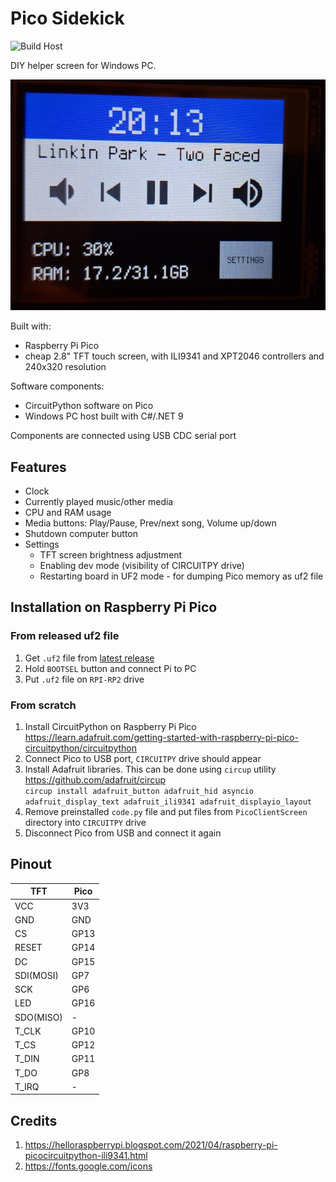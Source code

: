 # Pico Sidekick

![Build Host](https://github.com/kamszyc/PicoSidekick/actions/workflows/build-host-and-release.yml/badge.svg)

DIY helper screen for Windows PC.

![Sidekick photo](sidekick.jpg)

Built with:
- Raspberry Pi Pico
- cheap 2.8" TFT touch screen, with ILI9341 and XPT2046 controllers and 240x320 resolution

Software components:
- CircuitPython software on Pico
- Windows PC host built with C#/.NET 9

Components are connected using USB CDC serial port

## Features
- Clock
- Currently played music/other media
- CPU and RAM usage
- Media buttons: Play/Pause, Prev/next song, Volume up/down
- Shutdown computer button
- Settings
    - TFT screen brightness adjustment
    - Enabling dev mode (visibility of CIRCUITPY drive)
    - Restarting board in UF2 mode - for dumping Pico memory as uf2 file

## Installation on Raspberry Pi Pico

### From released uf2 file
1. Get `.uf2` file from [latest release](https://github.com/kamszyc/PicoSidekick/releases/latest)
2. Hold `BOOTSEL` button and connect Pi to PC
3. Put `.uf2` file on `RPI-RP2` drive

### From scratch
1. Install CircuitPython on Raspberry Pi Pico \
https://learn.adafruit.com/getting-started-with-raspberry-pi-pico-circuitpython/circuitpython
2. Connect Pico to USB port, `CIRCUITPY` drive should appear
3. Install Adafruit libraries. This can be done using `circup` utility \
https://github.com/adafruit/circup \
`circup install adafruit_button adafruit_hid asyncio adafruit_display_text adafruit_ili9341 adafruit_displayio_layout`
4. Remove preinstalled `code.py` file and put files from `PicoClientScreen` directory into `CIRCUITPY` drive
5. Disconnect Pico from USB and connect it again

## Pinout

| **TFT**   | **Pico** |
|-----------|----------|
| VCC       | 3V3      |
| GND       | GND      |
| CS        | GP13     |
| RESET     | GP14     |
| DC        | GP15     |
| SDI(MOSI) | GP7      |
| SCK       | GP6      |
| LED       | GP16     |
| SDO(MISO) | -        |
| T_CLK     | GP10     |
| T_CS      | GP12     |
| T_DIN     | GP11     |
| T_DO      | GP8      |
| T_IRQ     | -        |

## Credits
1. https://helloraspberrypi.blogspot.com/2021/04/raspberry-pi-picocircuitpython-ili9341.html
2. https://fonts.google.com/icons

